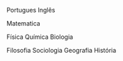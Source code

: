 Portugues
Inglês



Matematica

Física
Química
Biologia



Filosofia
Sociologia
Geografia
História

